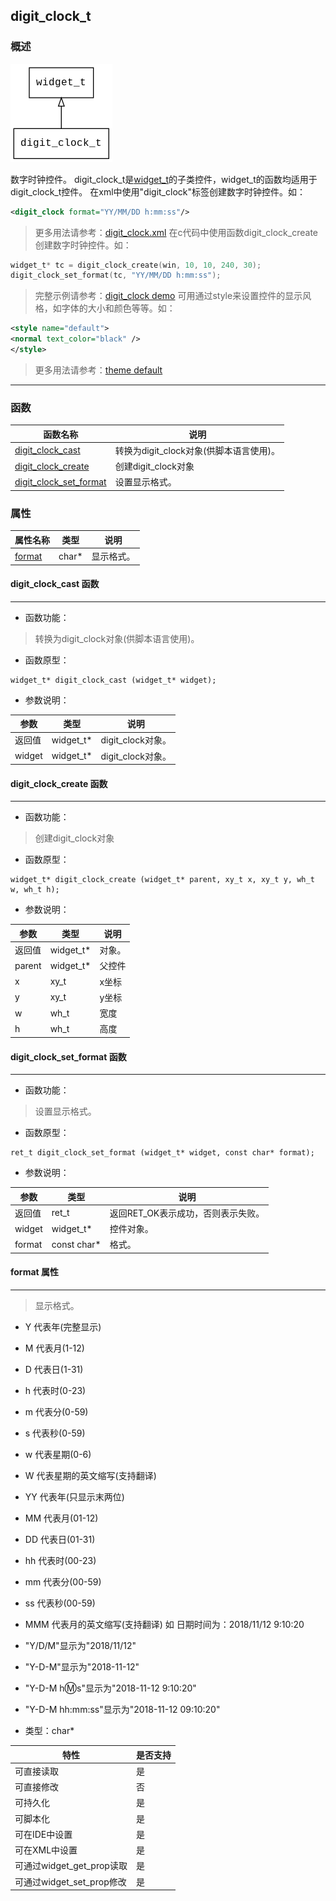 ## digit\_clock\_t
### 概述
![image](images/digit_clock_t_0.png)

数字时钟控件。
digit\_clock\_t是[widget\_t](widget_t.md)的子类控件，widget\_t的函数均适用于digit\_clock\_t控件。
在xml中使用"digit\_clock"标签创建数字时钟控件。如：
```xml
<digit_clock format="YY/MM/DD h:mm:ss"/>
```
> 更多用法请参考：[digit\_clock.xml](
https://github.com/zlgopen/awtk/blob/master/demos/assets/default/raw/ui/digit_clock.xml)
在c代码中使用函数digit\_clock\_create创建数字时钟控件。如：
```c
widget_t* tc = digit_clock_create(win, 10, 10, 240, 30);
digit_clock_set_format(tc, "YY/MM/DD h:mm:ss");
```
> 完整示例请参考：[digit\_clock demo](
https://github.com/zlgopen/awtk-c-demos/blob/master/demos/digit_clock.c)
可用通过style来设置控件的显示风格，如字体的大小和颜色等等。如：
```xml
<style name="default">
<normal text_color="black" />
</style>
```
> 更多用法请参考：[theme default](
https://github.com/zlgopen/awtk/blob/master/demos/assets/default/raw/styles/default.xml#L138)

----------------------------------
### 函数
<p id="digit_clock_t_methods">

| 函数名称 | 说明 | 
| -------- | ------------ | 
| <a href="#digit_clock_t_digit_clock_cast">digit\_clock\_cast</a> | 转换为digit_clock对象(供脚本语言使用)。 |
| <a href="#digit_clock_t_digit_clock_create">digit\_clock\_create</a> | 创建digit_clock对象 |
| <a href="#digit_clock_t_digit_clock_set_format">digit\_clock\_set\_format</a> | 设置显示格式。 |
### 属性
<p id="digit_clock_t_properties">

| 属性名称 | 类型 | 说明 | 
| -------- | ----- | ------------ | 
| <a href="#digit_clock_t_format">format</a> | char* | 显示格式。 |
#### digit\_clock\_cast 函数
-----------------------

* 函数功能：

> <p id="digit_clock_t_digit_clock_cast">转换为digit_clock对象(供脚本语言使用)。


* 函数原型：

```
widget_t* digit_clock_cast (widget_t* widget);
```

* 参数说明：

| 参数 | 类型 | 说明 |
| -------- | ----- | --------- |
| 返回值 | widget\_t* | digit\_clock对象。 |
| widget | widget\_t* | digit\_clock对象。 |
#### digit\_clock\_create 函数
-----------------------

* 函数功能：

> <p id="digit_clock_t_digit_clock_create">创建digit_clock对象


* 函数原型：

```
widget_t* digit_clock_create (widget_t* parent, xy_t x, xy_t y, wh_t w, wh_t h);
```

* 参数说明：

| 参数 | 类型 | 说明 |
| -------- | ----- | --------- |
| 返回值 | widget\_t* | 对象。 |
| parent | widget\_t* | 父控件 |
| x | xy\_t | x坐标 |
| y | xy\_t | y坐标 |
| w | wh\_t | 宽度 |
| h | wh\_t | 高度 |
#### digit\_clock\_set\_format 函数
-----------------------

* 函数功能：

> <p id="digit_clock_t_digit_clock_set_format">设置显示格式。


* 函数原型：

```
ret_t digit_clock_set_format (widget_t* widget, const char* format);
```

* 参数说明：

| 参数 | 类型 | 说明 |
| -------- | ----- | --------- |
| 返回值 | ret\_t | 返回RET\_OK表示成功，否则表示失败。 |
| widget | widget\_t* | 控件对象。 |
| format | const char* | 格式。 |
#### format 属性
-----------------------
> <p id="digit_clock_t_format">显示格式。
* Y 代表年(完整显示)
* M 代表月(1-12)
* D 代表日(1-31)
* h 代表时(0-23)
* m 代表分(0-59)
* s 代表秒(0-59)
* w 代表星期(0-6)
* W 代表星期的英文缩写(支持翻译)
* YY 代表年(只显示末两位)
* MM 代表月(01-12)
* DD 代表日(01-31)
* hh 代表时(00-23)
* mm 代表分(00-59)
* ss 代表秒(00-59)
* MMM 代表月的英文缩写(支持翻译)
如 日期时间为：2018/11/12 9:10:20
* "Y/D/M"显示为"2018/11/12"
* "Y-D-M"显示为"2018-11-12"
* "Y-D-M h:m:s"显示为"2018-11-12 9:10:20"
* "Y-D-M hh:mm:ss"显示为"2018-11-12 09:10:20"


* 类型：char*

| 特性 | 是否支持 |
| -------- | ----- |
| 可直接读取 | 是 |
| 可直接修改 | 否 |
| 可持久化   | 是 |
| 可脚本化   | 是 |
| 可在IDE中设置 | 是 |
| 可在XML中设置 | 是 |
| 可通过widget\_get\_prop读取 | 是 |
| 可通过widget\_set\_prop修改 | 是 |
